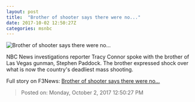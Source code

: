 ```yaml
---
layout: post
title:  "Brother of shooter says there were no..."
date: 2017-10-02 12:50:27Z
categories: msnbc
---
```


![Brother of shooter says there were no...](http://media1.s-nbcnews.com/j/MSNBC/Components/Video/201710/2017-10-02T12-50-50-766Z--1280x720.video_1067x600.jpg)

NBC News investigations reporter Tracy Connor spoke with the brother of Las Vegas gunman, Stephen Paddock. The brother expressed shock over what is now the country's deadliest mass shooting.


Full story on F3News: [Brother of shooter says there were no...](http://www.f3nws.com/n/jSZY3F)

> Posted on: Monday, October 2, 2017 12:50:27 PM
